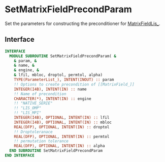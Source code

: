 # SetMatrixFieldPrecondParam

Set the parameters for constructing the preconditioner for [MatrixFieldLis_](./MatrixFieldLis_.md).

## Interface

```fortran
INTERFACE
  MODULE SUBROUTINE SetMatrixFieldPrecondParam( &
    & param, &
    & name, &
    & engine, &
    & lfil, mbloc, droptol, permtol, alpha)
    TYPE(ParameterList_), INTENT(INOUT) :: param
    !! Options to create precondition of [[MatrixField_]]
    INTEGER(I4B), INTENT(IN) :: name
    !! Name of precondition
    CHARACTER(*), INTENT(IN) :: engine
    !! "NATIVE_SERIE"
    !! "LIS_OMP"
    !! "LIS_MPI"
    INTEGER(I4B), OPTIONAL, INTENT(IN) :: lfil
    INTEGER(I4B), OPTIONAL, INTENT(IN) :: mbloc
    REAL(DFP), OPTIONAL, INTENT(IN) :: droptol
    !! Droptoleranace
    REAL(DFP), OPTIONAL, INTENT(IN) :: permtol
    !! permutation tolerance
    REAL(DFP), OPTIONAL, INTENT(IN) :: alpha
  END SUBROUTINE SetMatrixFieldPrecondParam
END INTERFACE
```

